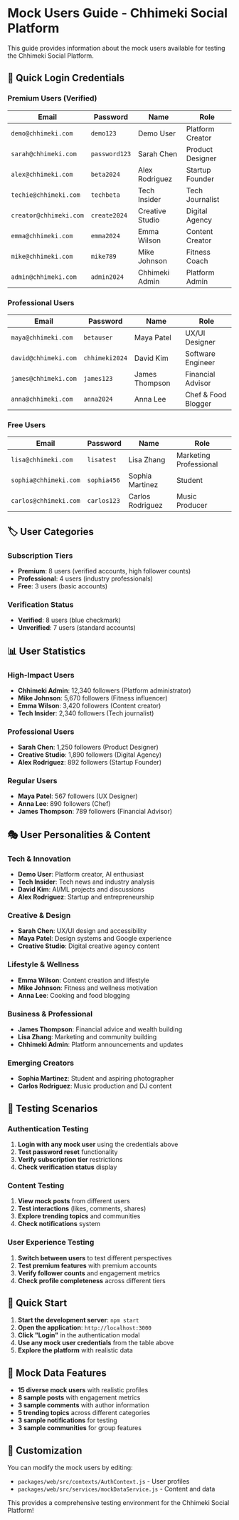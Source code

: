# Mock Users Guide - Chhimeki Social Platform

This guide provides information about the mock users available for testing the Chhimeki Social Platform.

## 🎯 **Quick Login Credentials**

### **Premium Users (Verified)**
| Email | Password | Name | Role |
|-------|----------|------|------|
| `demo@chhimeki.com` | `demo123` | Demo User | Platform Creator |
| `sarah@chhimeki.com` | `password123` | Sarah Chen | Product Designer |
| `alex@chhimeki.com` | `beta2024` | Alex Rodriguez | Startup Founder |
| `techie@chhimeki.com` | `techbeta` | Tech Insider | Tech Journalist |
| `creator@chhimeki.com` | `create2024` | Creative Studio | Digital Agency |
| `emma@chhimeki.com` | `emma2024` | Emma Wilson | Content Creator |
| `mike@chhimeki.com` | `mike789` | Mike Johnson | Fitness Coach |
| `admin@chhimeki.com` | `admin2024` | Chhimeki Admin | Platform Admin |

### **Professional Users**
| Email | Password | Name | Role |
|-------|----------|------|------|
| `maya@chhimeki.com` | `betauser` | Maya Patel | UX/UI Designer |
| `david@chhimeki.com` | `chhimeki2024` | David Kim | Software Engineer |
| `james@chhimeki.com` | `james123` | James Thompson | Financial Advisor |
| `anna@chhimeki.com` | `anna2024` | Anna Lee | Chef & Food Blogger |

### **Free Users**
| Email | Password | Name | Role |
|-------|----------|------|------|
| `lisa@chhimeki.com` | `lisatest` | Lisa Zhang | Marketing Professional |
| `sophia@chhimeki.com` | `sophia456` | Sophia Martinez | Student |
| `carlos@chhimeki.com` | `carlos123` | Carlos Rodriguez | Music Producer |

## 🏷️ **User Categories**

### **Subscription Tiers**
- **Premium**: 8 users (verified accounts, high follower counts)
- **Professional**: 4 users (industry professionals)
- **Free**: 3 users (basic accounts)

### **Verification Status**
- **Verified**: 8 users (blue checkmark)
- **Unverified**: 7 users (standard accounts)

## 📊 **User Statistics**

### **High-Impact Users**
- **Chhimeki Admin**: 12,340 followers (Platform administrator)
- **Mike Johnson**: 5,670 followers (Fitness influencer)
- **Emma Wilson**: 3,420 followers (Content creator)
- **Tech Insider**: 2,340 followers (Tech journalist)

### **Professional Users**
- **Sarah Chen**: 1,250 followers (Product Designer)
- **Creative Studio**: 1,890 followers (Digital Agency)
- **Alex Rodriguez**: 892 followers (Startup Founder)

### **Regular Users**
- **Maya Patel**: 567 followers (UX Designer)
- **Anna Lee**: 890 followers (Chef)
- **James Thompson**: 789 followers (Financial Advisor)

## 🎭 **User Personalities & Content**

### **Tech & Innovation**
- **Demo User**: Platform creator, AI enthusiast
- **Tech Insider**: Tech news and industry analysis
- **David Kim**: AI/ML projects and discussions
- **Alex Rodriguez**: Startup and entrepreneurship

### **Creative & Design**
- **Sarah Chen**: UX/UI design and accessibility
- **Maya Patel**: Design systems and Google experience
- **Creative Studio**: Digital creative agency content

### **Lifestyle & Wellness**
- **Emma Wilson**: Content creation and lifestyle
- **Mike Johnson**: Fitness and wellness motivation
- **Anna Lee**: Cooking and food blogging

### **Business & Professional**
- **James Thompson**: Financial advice and wealth building
- **Lisa Zhang**: Marketing and community building
- **Chhimeki Admin**: Platform announcements and updates

### **Emerging Creators**
- **Sophia Martinez**: Student and aspiring photographer
- **Carlos Rodriguez**: Music production and DJ content

## 🔧 **Testing Scenarios**

### **Authentication Testing**
1. **Login with any mock user** using the credentials above
2. **Test password reset** functionality
3. **Verify subscription tier** restrictions
4. **Check verification status** display

### **Content Testing**
1. **View mock posts** from different users
2. **Test interactions** (likes, comments, shares)
3. **Explore trending topics** and communities
4. **Check notifications** system

### **User Experience Testing**
1. **Switch between users** to test different perspectives
2. **Test premium features** with premium accounts
3. **Verify follower counts** and engagement metrics
4. **Check profile completeness** across different tiers

## 🚀 **Quick Start**

1. **Start the development server**: `npm start`
2. **Open the application**: `http://localhost:3000`
3. **Click "Login"** in the authentication modal
4. **Use any mock user credentials** from the table above
5. **Explore the platform** with realistic data

## 📝 **Mock Data Features**

- **15 diverse mock users** with realistic profiles
- **8 sample posts** with engagement metrics
- **3 sample comments** with author information
- **5 trending topics** across different categories
- **3 sample notifications** for testing
- **3 sample communities** for group features

## 🎨 **Customization**

You can modify the mock users by editing:
- `packages/web/src/contexts/AuthContext.js` - User profiles
- `packages/web/src/services/mockDataService.js` - Content and data

This provides a comprehensive testing environment for the Chhimeki Social Platform! 